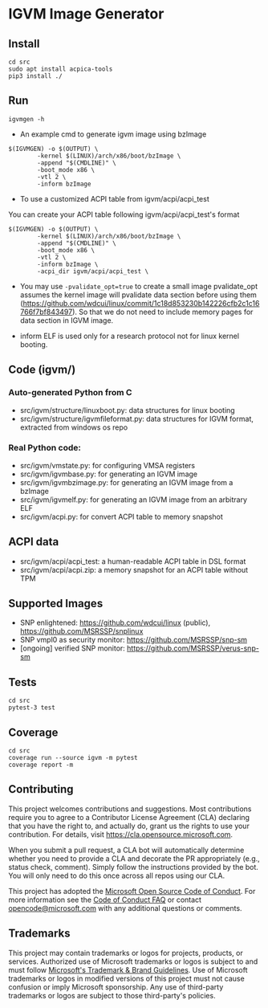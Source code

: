 # IGVM Image Generator

## Install
```
cd src
sudo apt install acpica-tools
pip3 install ./
```

## Run
```
igvmgen -h
```

* An example cmd to generate igvm image using bzImage

```
$(IGVMGEN) -o $(OUTPUT) \
		-kernel $(LINUX)/arch/x86/boot/bzImage \
		-append "$(CMDLINE)" \
		-boot_mode x86 \
		-vtl 2 \
		-inform bzImage
```

* To use a customized ACPI table from igvm/acpi/acpi_test

You can create your ACPI table following igvm/acpi/acpi_test's format

```
$(IGVMGEN) -o $(OUTPUT) \
		-kernel $(LINUX)/arch/x86/boot/bzImage \
		-append "$(CMDLINE)" \
		-boot_mode x86 \
		-vtl 2 \
		-inform bzImage \
		-acpi_dir igvm/acpi/acpi_test \
```

* You may use `-pvalidate_opt=true` to create a small image
pvalidate_opt assumes the kernel image will pvalidate data section before using them (https://github.com/wdcui/linux/commit/1c18d853230b142226cfb2c1c16766f7bf843497).
So that we do not need to include memory pages for data section in IGVM image.

* inform ELF is used only for a research protocol not for linux kernel booting.

## Code (igvm/)

### Auto-generated Python from C 
* src/igvm/structure/linuxboot.py: data structures for linux booting
* src/igvm/structure/igvmfileformat.py: data structures for IGVM format, extracted from windows os repo

### Real Python code:

* src/igvm/vmstate.py: for configuring VMSA registers
* src/igvm/igvmbase.py: for generating an IGVM image
* src/igvm/igvmbzimage.py: for generating an IGVM image from a bzImage
* src/igvm/igvmelf.py: for generating an IGVM image from an arbitrary ELF
* src/igvm/acpi.py: for convert ACPI table to memory snapshot

## ACPI data

* src/igvm/acpi/acpi_test: a human-readable ACPI table in DSL format
* src/igvm/acpi/acpi.zip: a memory snapshot for an ACPI table without TPM

## Supported Images

* SNP enlightened: https://github.com/wdcui/linux (public), https://github.com/MSRSSP/snplinux
* SNP vmpl0 as security monitor: https://github.com/MSRSSP/snp-sm
* [ongoing] verified SNP monitor: https://github.com/MSRSSP/verus-snp-sm


## Tests
```
cd src
pytest-3 test
```

## Coverage
```
cd src
coverage run --source igvm -m pytest
coverage report -m
```

## Contributing

This project welcomes contributions and suggestions.  Most contributions require you to agree to a
Contributor License Agreement (CLA) declaring that you have the right to, and actually do, grant us
the rights to use your contribution. For details, visit https://cla.opensource.microsoft.com.

When you submit a pull request, a CLA bot will automatically determine whether you need to provide
a CLA and decorate the PR appropriately (e.g., status check, comment). Simply follow the instructions
provided by the bot. You will only need to do this once across all repos using our CLA.

This project has adopted the [Microsoft Open Source Code of Conduct](https://opensource.microsoft.com/codeofconduct/).
For more information see the [Code of Conduct FAQ](https://opensource.microsoft.com/codeofconduct/faq/) or
contact [opencode@microsoft.com](mailto:opencode@microsoft.com) with any additional questions or comments.

## Trademarks

This project may contain trademarks or logos for projects, products, or services. Authorized use of Microsoft 
trademarks or logos is subject to and must follow 
[Microsoft's Trademark & Brand Guidelines](https://www.microsoft.com/en-us/legal/intellectualproperty/trademarks/usage/general).
Use of Microsoft trademarks or logos in modified versions of this project must not cause confusion or imply Microsoft sponsorship.
Any use of third-party trademarks or logos are subject to those third-party's policies.
